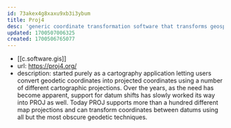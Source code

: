```yaml
---
id: 73akex4g8xaxu9xb3i3ybum
title: Proj4
desc: 'generic coordinate transformation software that transforms geospatial coordinates from one coordinate reference system (CRS) to another.'
updated: 1700507006325
created: 1700506765077
---
```


- [[c.software.gis]]
- url: https://proj4.org/
- description: started purely as a cartography application letting users convert geodetic coordinates into projected coordinates using a number of different cartographic projections. Over the years, as the need has become apparent, support for datum shifts has slowly worked its way into PROJ as well. Today PROJ supports more than a hundred different map projections and can transform coordinates between datums using all but the most obscure geodetic techniques.